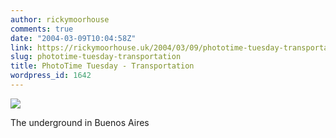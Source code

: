 ```yaml
---
author: rickymoorhouse
comments: true
date: "2004-03-09T10:04:58Z"
link: https://rickymoorhouse.uk/2004/03/09/phototime-tuesday-transportation/
slug: phototime-tuesday-transportation
title: PhotoTime Tuesday - Transportation
wordpress_id: 1642
---
```


![](http://www.samespirit.net/ricky/photos/Underground.jpg)  

The underground in Buenos Aires

